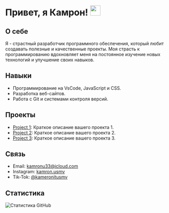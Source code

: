 # Привет, я Камрон! <img src="https://github.com/blackcater/blackcater/raw/main/images/Hi.gif" height="32"/>

## О себе
Я - страстный разработчик программного обеспечения, который любит создавать полезные и качественные проекты. Моя страсть к программированию вдохновляет меня на постоянное изучение новых технологий и улучшение своих навыков.

## Навыки
- Программирование на VsCode, JavaScript и CSS.
- Разработка веб-сайтов.
- Работа с Git и системами контроля версий.

## Проекты
- [Project 1](https://github.com/username/project1): Краткое описание вашего проекта 1.
- [Project 2](https://github.com/username/project2): Краткое описание вашего проекта 2.
- [Project 3](https://github.com/username/project3): Краткое описание вашего проекта 3.

## Связь
- Email: kamronu33@icloud.com
- Instagram: [kamron.usmv](https://instagram.com/kamron.usmv?igshid=NTc4MTIwNjQ2YQ==
)
- Tik-Tok: [@kameronitusmv](https://www.tiktok.com/@kameronitusmv?_t=8cTRXbODMAB&_r=1)

## Статистика
![Статистика GitHub](https://github-readme-stats.vercel.app/api?username=username&show_icons=true)


